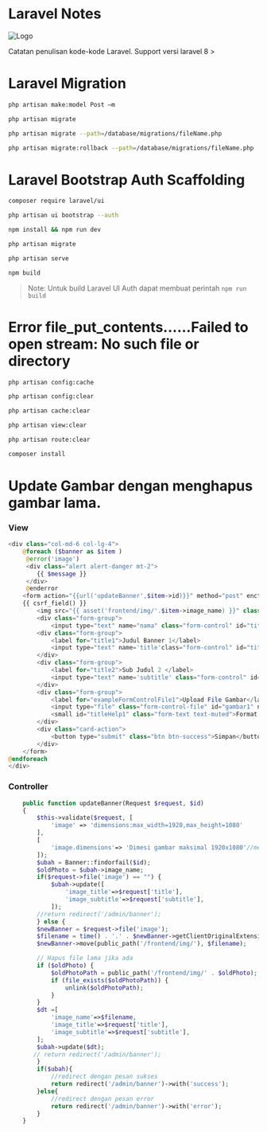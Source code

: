# Laravel Notes

![Logo](https://raw.githubusercontent.com/laravel/art/master/logo-lockup/5%20SVG/2%20CMYK/1%20Full%20Color/laravel-logolockup-cmyk-red.svg)

Catatan penulisan kode-kode Laravel. Support versi laravel 8 > 

# Laravel Migration
```sh
php artisan make:model Post –m
```
```sh
php artisan migrate
```
```sh
php artisan migrate --path=/database/migrations/fileName.php
```
```sh
php artisan migrate:rollback --path=/database/migrations/fileName.php
```

# Laravel Bootstrap Auth Scaffolding 
```sh
composer require laravel/ui
```

```sh
php artisan ui bootstrap --auth
```

```sh
npm install && npm run dev
```

```sh
php artisan migrate
```

```sh
php artisan serve
```

```sh
npm build
```

> Note: Untuk build Laravel UI Auth dapat membuat perintah `npm run build`


# Error file_put_contents......Failed to open stream: No such file or directory
```sh
php artisan config:cache
```
```sh
php artisan config:clear
```
```sh
php artisan cache:clear
```
```sh
php artisan view:clear
```
```sh
php artisan route:clear
```
```sh
composer install
```

# Update Gambar dengan menghapus gambar lama.

### View
```php
<div class="col-md-6 col-lg-4">
    @foreach ($banner as $item )                               
     @error('image')
     <div class="alert alert-danger mt-2">
        {{ $message }}
     </div>
     @enderror
    <form action="{{url('updateBanner',$item->id)}}" method="post" enctype="multipart/form-data">
    {{ csrf_field() }}
        <img src="{{ asset('frontend/img/'.$item->image_name) }}" class="img-fluid rounded" alt="banner1">
        <div class="form-group">
            <input type="text" name="nama" class="form-control" id="title1" value="{{$item->image_name}}" disabled></div>
        <div class="form-group">
            <label for="title1">Judul Banner 1</label>
            <input type="text" name='title'class="form-control" id="title1" value="{{$item->image_title}}">
        </div>
        <div class="form-group">
            <label for="title2">Sub Judul 2 </label>
            <input type="text" name='subtitle' class="form-control" id="title2" value="{{$item->image_subtitle}}">
        </div>
        <div class="form-group">
            <label for="exampleFormControlFile1">Upload File Gambar</label>
            <input type="file" class="form-control-file" id="gambar1" name="image" accept="image/*,.jpg">
            <small id="titleHelp1" class="form-text text-muted">Format .JPG 1920x1080</small>
        </div>
        <div class="card-action">
            <button type="submit" class="btn btn-success">Simpan</button>                             
        </div>
    </form>
@endforeach
</div>
```

### Controller

```php
    public function updateBanner(Request $request, $id)
    {
        $this->validate($request, [
            'image' => 'dimensions:max_width=1920,max_height=1080'
        ],
        [
            'image.dimensions'=> 'Dimesi gambar maksimal 1920x1080'//message erro
        ]);
        $ubah = Banner::findorfail($id);
        $oldPhoto = $ubah->image_name;
        if($request->file('image') == "") {
            $ubah->update([
                'image_title'=>$request['title'],
                'image_subtitle'=>$request['subtitle'],
            ]);
        //return redirect('/admin/banner');
        } else {
        $newBanner = $request->file('image');
        $filename = time() . '.' . $newBanner->getClientOriginalExtension();
        $newBanner->move(public_path('/frontend/img/'), $filename);

        // Hapus file lama jika ada
        if ($oldPhoto) {
            $oldPhotoPath = public_path('/frontend/img/' . $oldPhoto);
            if (file_exists($oldPhotoPath)) {
                unlink($oldPhotoPath);
            }
        }
        $dt =[
            'image_name'=>$filename,
            'image_title'=>$request['title'],
            'image_subtitle'=>$request['subtitle'],
        ];
        $ubah->update($dt);     
       // return redirect('/admin/banner');
        }
        if($ubah){
            //redirect dengan pesan sukses
            return redirect('/admin/banner')->with('success');
        }else{
            //redirect dengan pesan error
            return redirect('/admin/banner')->with('error');
        }
    }
```

